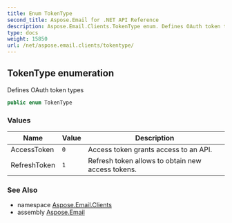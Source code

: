 ```yaml
---
title: Enum TokenType
second_title: Aspose.Email for .NET API Reference
description: Aspose.Email.Clients.TokenType enum. Defines OAuth token types
type: docs
weight: 15850
url: /net/aspose.email.clients/tokentype/
---
```

## TokenType enumeration

Defines OAuth token types

```csharp
public enum TokenType
```

### Values

| Name | Value | Description |
| --- | --- | --- |
| AccessToken | `0` | Access token grants access to an API. |
| RefreshToken | `1` | Refresh token allows to obtain new access tokens. |

### See Also

* namespace [Aspose.Email.Clients](../../aspose.email.clients/)
* assembly [Aspose.Email](../../)


